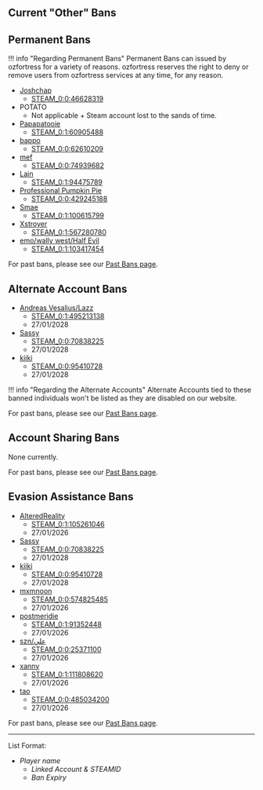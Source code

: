 ## Current "Other" Bans

## Permanent Bans
!!! info "Regarding Permanent Bans"
    Permanent Bans can issued by ozfortress for a variety of reasons. ozfortress reserves the right to deny or remove users from ozfortress services at any time, for any reason.
  + [Joshchap](https://ozfortress.com/users/215)
    + [STEAM_0:0:46628319](http://steamcommunity.com/profiles/76561198053522366)
  + POTATO
    + Not applicable + Steam account lost to the sands of time.
  + [Papapatooie](https://ozfortress.com/users/2615)
    + [STEAM_0:1:60905488](http://steamcommunity.com/profiles/76561198082076705)
  + [bappo](https://ozfortress.com/users/1315)
    + [STEAM_0:0:62610209](http://steamcommunity.com/profiles/76561198085486146)
  + [mef](https://ozfortress.com/users/1030)
    + [STEAM_0:0:74939682](http://steamcommunity.com/profiles/76561198110145092)
  + [Lain](https://ozfortress.com/users/1958)
    + [STEAM_0:1:94475789](http://steamcommunity.com/profiles/76561198149217307)
  + [Professional Pumpkin Pie](https://ozfortress.com/users/4982)
    + [STEAM_0:0:429245188](http://steamcommunity.com/profiles/76561198818756104)
  + [Smae](https://ozfortress.com/users/1620)
    + [STEAM_0:1:100615799](https://steamcommunity.com/profiles/76561198161497327)
  + [Xstroyer](https://ozfortress.com/users/3174)
    + [STEAM_0:1:567280780](http://steamcommunity.com/profiles/76561199094827289)
  + [emo/wally west/Half Evil](https://ozfortress.com/users/3397)
    + [STEAM_0:1:103417454](http://steamcommunity.com/profiles/76561198167100637)

For past bans, please see our [Past Bans page](/info/past_bans/).

## Alternate Account Bans
  + [Andreas Vesalius/Lazz](https://ozfortress.com/users/470)
    + [STEAM_0:1:495213138](STEAM_0:1:495213138)
    + 27/01/2028
  + [Sassy](https://ozfortress.com/users/80)
    + [STEAM_0:0:70838225](http://steamcommunity.com/profiles/76561198101942178)
    + 27/01/2028
  + [kiiki](https://ozfortress.com/users/3227)
    + [STEAM_0:0:95410728](http://steamcommunity.com/profiles/76561198151087184)
    + 27/01/2028

!!! info "Regarding the Alternate Accounts"
    Alternate Accounts tied to these banned individuals won't be listed as they are disabled on our website.

For past bans, please see our [Past Bans page](/info/past_bans/).

## Account Sharing Bans
None currently.

For past bans, please see our [Past Bans page](/info/past_bans/).

## Evasion Assistance Bans
  + [AlteredReality](https://ozfortress.com/users/5467)
    + [STEAM_0:1:105261046](http://steamcommunity.com/profiles/76561198170787821)
    + 27/01/2026
  + [Sassy](https://ozfortress.com/users/80)
    + [STEAM_0:0:70838225](http://steamcommunity.com/profiles/76561198101942178)
    + 27/01/2028
  + [kiiki](https://ozfortress.com/users/3227)
    + [STEAM_0:0:95410728](http://steamcommunity.com/profiles/76561198151087184)
    + 27/01/2028
  + [mxmnoon](https://ozfortress.com/users/4617)
    + [STEAM_0:0:574825485](http://steamcommunity.com/profiles/76561199109916698)
    + 27/01/2026
  + [postmeridie](https://ozfortress.com/users/4078)
    + [STEAM_0:1:91352448](http://steamcommunity.com/profiles/76561198142970625)
    + 27/01/2026
  + [szn/علي](https://ozfortress.com/users/4994)
    + [STEAM_0:0:25371100](http://steamcommunity.com/profiles/76561198011007928)
    + 27/01/2026
  + [xanny](https://ozfortress.com/users/4249)
    + [STEAM_0:1:111808620](http://steamcommunity.com/profiles/76561198183882969)
    + 27/01/2026
  + [tao](https://ozfortress.com/users/2662)
    + [STEAM_0:0:485034200](http://steamcommunity.com/profiles/76561198930334128)
    + 27/01/2026

For past bans, please see our [Past Bans page](/info/past_bans/).

--- 

List Format:

+ *Player name*
    + *Linked Account & STEAMID*
    + *Ban Expiry*